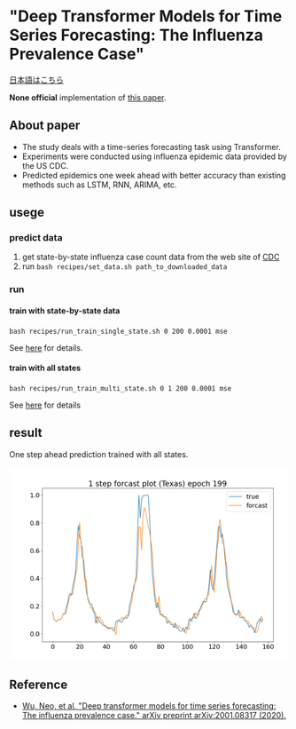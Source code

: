 # "Deep Transformer Models for Time Series Forecasting: The Influenza Prevalence Case"

[日本語はこちら](./README_jp.md)

**None official** implementation of [this paper](https://arxiv.org/abs/2001.08317).

## About paper

- The study deals with a time-series forecasting task using Transformer.
- Experiments were conducted using influenza epidemic data provided by the US CDC.
- Predicted epidemics one week ahead with better accuracy than existing methods such as LSTM, RNN, ARIMA, etc.

## usege

### predict data

1. get state-by-state influenza case count data from the web site of [CDC](https://gis.cdc.gov/grasp/fluview/fluportaldashboard.html)
2. run `bash recipes/set_data.sh path_to_downloaded_data`

### run

#### train with state-by-state data

`bash recipes/run_train_single_state.sh 0 200 0.0001 mse`

See [here](recipes/run_train_single_state.sh) for details.

#### train with all states

`bash recipes/run_train_multi_state.sh 0 1 200 0.0001 mse`

See [here](recipes/run_train_multi_state.sh) for details

## result

One step ahead prediction trained with all states.

![](./img/multi_texas.png)

## Reference

- [Wu, Neo, et al. "Deep transformer models for time series forecasting: The influenza prevalence case." arXiv preprint arXiv:2001.08317 (2020).](https://arxiv.org/abs/2001.08317)
